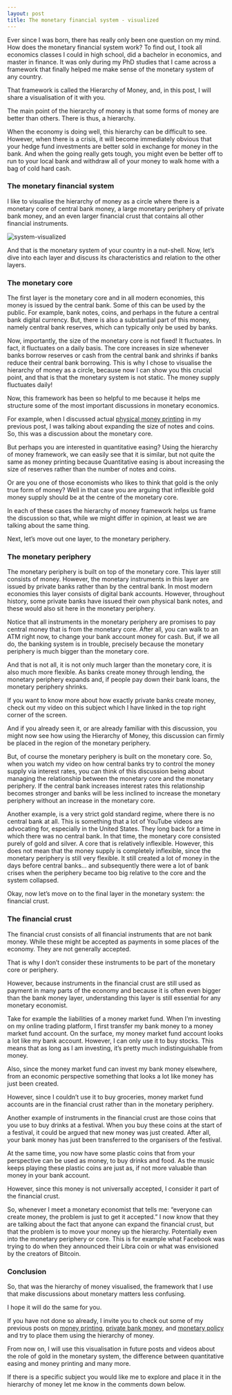 ```yaml
---
layout: post
title: The monetary financial system - visualized
---
```


Ever since I was born, there has really only been one question on my mind. How does the monetary financial system work? To find out, I took all economics classes I could in high school, did a bachelor in economics, and master in finance. It was only during my PhD studies that I came across a framework that finally helped me make sense of the monetary system of any country.

That framework is called the Hierarchy of Money, and, in this post, I will share a visualisation of it with you.

<!-- *If you prefer to consume this story in video format, check it out here:* -->

<!-- <iframe width="560" height="315" src="https://www.youtube.com/embed/eKEjDs8UB80" frameborder="0" allow="accelerometer; autoplay; encrypted-media; gyroscope; picture-in-picture" allowfullscreen></iframe> -->

The main point of the hierarchy of money is that some forms of money are better than others. There is thus, a hierarchy.

When the economy is doing well, this hierarchy can be difficult to see. However, when there is a crisis, it will become immediately obvious that your hedge fund investments are better sold in exchange for money in the bank. And when the going really gets tough, you might even be better off to run to your local bank and withdraw all of your money to walk home with a bag of cold hard cash.

### The monetary financial system

I like to visualise the hierarchy of money as a circle where there is a monetary core of central bank money, a large monetary periphery of private bank money, and an even larger financial crust that contains all other financial instruments.

![system-visualized](../img/thumbnail-monsystem.png)

And that is the monetary system of your country in a nut-shell. Now, let’s dive into each layer and discuss its characteristics and relation to the other layers.

### The monetary core

The first layer is the monetary core and in all modern economies, this money is issued by the central bank. Some of this can be used by the public. For example, bank notes, coins, and perhaps in the future a central bank digital currency. But, there is also a substantial part of this money, namely central bank reserves, which can typically only be used by banks.

Now, importantly, the size of the monetary core is not fixed! It fluctuates. In fact, it fluctuates on a daily basis. The core increases in size whenever banks borrow reserves or cash from the central bank and shrinks if banks reduce their central bank borrowing.
This is why I chose to visualise the hierarchy of money as a circle, because now I can show you this crucial point, and that is that the monetary system is not static. The money supply fluctuates daily!

Now, this framework has been so helpful to me because it helps me structure some of the most important discussions in monetary economics.

For example, when I discussed actual [physical money printing](https://www.moneymacro.rocks/2020-10-19-money-printing/) in my previous post, I was talking about expanding the size of notes and coins. So, this was a discussion about the monetary core.

But perhaps you are interested in quantitative easing? Using the hierarchy of money framework, we can easily see that it is similar, but not quite the same as money printing because Quantitative easing is about increasing the size of reserves rather than the number of notes and coins.

Or are you one of those economists who likes to think that gold is the only true form of money? Well in that case you are arguing that inflexible gold money supply should be at the centre of the monetary core.

In each of these cases the hierarchy of money framework helps us frame the discussion so that, while we might differ in opinion, at least we are talking about the same thing.

Next, let’s move out one layer, to the monetary periphery.  

### The monetary periphery

The monetary periphery is built on top of the monetary core. This layer still consists of money. However, the monetary instruments in this layer are issued by private banks rather than by the central bank. In most modern economies this layer consists of digital bank accounts. However, throughout history, some private banks have issued their own physical bank notes, and these would also sit here in the monetary periphery.

Notice that all instruments in the monetary periphery are promises to pay central money that is from the monetary core. After all, you can walk to an ATM right now, to change your bank account money for cash. But, if we all do, the banking system is in trouble, precisely because the monetary periphery is much bigger than the monetary core.

And that is not all, it is not only much larger than the monetary core, it is also much more flexible. As banks create money through lending, the monetary periphery expands and, if people pay down their bank loans, the monetary periphery shrinks.

If you want to know more about how exactly private banks create money, check out my video on this subject which I have linked in the top right corner of the screen.

And if you already seen it, or are already familiar with this discussion, you might now see how using the Hierarchy of Money, this discussion can firmly be placed in the region of the monetary periphery.

But, of course the monetary periphery is built on the monetary core. So, when you watch my video on how central banks try to control the money supply via interest rates, you can think of this discussion being about managing the relationship between the monetary core and the monetary periphery. If the central bank increases interest rates this relationship becomes stronger and banks will be less inclined to increase the monetary periphery without an increase in the monetary core.

Another example, is a very strict gold standard regime, where there is no central bank at all. This is something that a lot of YouTube videos are advocating for, especially in the United States. They long back for a time in which there was no central bank. In that time, the monetary core consisted purely of gold and silver. A core that is relatively inflexible. However, this does not mean that the money supply is completely inflexible, since the monetary periphery is still very flexible. It still created a lot of money in the days before central banks… and subsequently there were a lot of bank crises when the periphery became too big relative to the core and the system collapsed.

Okay, now let’s move on to the final layer in the monetary system: the financial crust.

### The financial crust

The financial crust consists of all financial instruments that are not bank money. While these might be accepted as payments in some places of the economy. They are not generally accepted.

 That is why I don’t consider these instruments to be part of the monetary core or periphery.

 However, because instruments in the financial crust are still used as payment in many parts of the economy and because it is often even bigger than the bank money layer, understanding this layer is still essential for any monetary economist.

 Take for example the liabilities of a money market fund.
When I’m investing on my online trading platform, I first transfer my bank money to a money market fund account. On the surface, my money market fund account looks a lot like my bank account. However, I can only use it to buy stocks. This means that as long as I am investing, it’s pretty much indistinguishable from money.

Also, since the money market fund can invest my bank money elsewhere, from an economic perspective something that looks a lot like money has just been created.

However, since I couldn’t use it to buy groceries, money market fund accounts are in the financial crust rather than in the monetary periphery.

Another example of instruments in the financial crust are those coins that you use to buy drinks at a festival. When you buy these coins at the start of a festival, it could be argued that new money was just created. After all, your bank money has just been transferred to the organisers of the festival.

At the same time, you now have some plastic coins that from your perspective can be used as money, to buy drinks and food. As the music keeps playing these plastic coins are just as, if not more valuable than money in your bank account.

However, since this money is not universally accepted, I consider it part of the financial crust.

So, whenever I meet a monetary economist that tells me: “everyone can create money, the problem is just to get it accepted.” I now know that they are talking about the fact that anyone can expand the financial crust, but that the problem is to move your money up the hierarchy. Potentially even into the monetary periphery or core. This is for example what Facebook was trying to do when they announced their Libra coin or what was envisioned by the creators of Bitcoin.

### Conclusion

So, that was the hierarchy of money visualised, the framework that I use that make discussions about monetary matters less confusing.

I hope it will do the same for you.

If you have not done so already, I invite you to check out some of my previous posts on [money printing](https://www.moneymacro.rocks/2020-10-19-money-printing/), [private bank money](https://www.moneymacro.rocks/2020-03-28-banks-make-money/), and [monetary policy](https://www.moneymacro.rocks/2020-04-06-monetary-policy-1/) and try to place them using the hierarchy of money. 

From now on, I will use this visualisation in future posts and videos about the role of gold in the monetary system, the difference between quantitative easing and money printing and many more.

If there is a specific subject you would like me to explore and place it in the hierarchy of money let me know in the comments down below.
